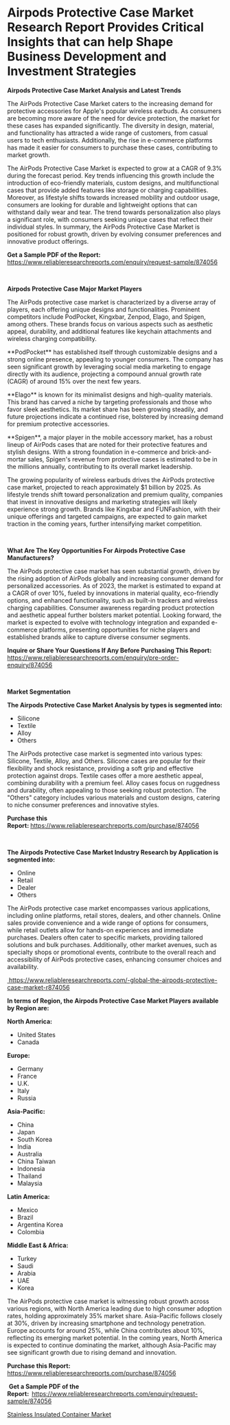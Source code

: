 <p><h1>Airpods Protective Case Market Research Report Provides Critical Insights that can help Shape Business Development and Investment Strategies</h1></p><p><strong>Airpods Protective Case Market Analysis and Latest Trends</strong></p>
<p><p>The AirPods Protective Case Market caters to the increasing demand for protective accessories for Apple's popular wireless earbuds. As consumers are becoming more aware of the need for device protection, the market for these cases has expanded significantly. The diversity in design, material, and functionality has attracted a wide range of customers, from casual users to tech enthusiasts. Additionally, the rise in e-commerce platforms has made it easier for consumers to purchase these cases, contributing to market growth.</p><p>The AirPods Protective Case Market is expected to grow at a CAGR of 9.3% during the forecast period. Key trends influencing this growth include the introduction of eco-friendly materials, custom designs, and multifunctional cases that provide added features like storage or charging capabilities. Moreover, as lifestyle shifts towards increased mobility and outdoor usage, consumers are looking for durable and lightweight options that can withstand daily wear and tear. The trend towards personalization also plays a significant role, with consumers seeking unique cases that reflect their individual styles. In summary, the AirPods Protective Case Market is positioned for robust growth, driven by evolving consumer preferences and innovative product offerings.</p></p>
<p><strong>Get a Sample PDF of the Report:&nbsp;</strong> <a href="https://www.reliableresearchreports.com/enquiry/request-sample/874056?utm_campaign=3086&utm_medium=2&utm_source=Github&utm_content=ia&utm_term=30032025&utm_id=airpods-protective-case">https://www.reliableresearchreports.com/enquiry/request-sample/874056</a></p>
<p>&nbsp;</p>
<p><strong>Airpods Protective Case Major Market Players</strong></p>
<p><p>The AirPods protective case market is characterized by a diverse array of players, each offering unique designs and functionalities. Prominent competitors include PodPocket, Kingxbar, Zenpod, Elago, and Spigen, among others. These brands focus on various aspects such as aesthetic appeal, durability, and additional features like keychain attachments and wireless charging compatibility.</p><p>**PodPocket** has established itself through customizable designs and a strong online presence, appealing to younger consumers. The company has seen significant growth by leveraging social media marketing to engage directly with its audience, projecting a compound annual growth rate (CAGR) of around 15% over the next few years.</p><p>**Elago** is known for its minimalist designs and high-quality materials. This brand has carved a niche by targeting professionals and those who favor sleek aesthetics. Its market share has been growing steadily, and future projections indicate a continued rise, bolstered by increasing demand for premium protective accessories.</p><p>**Spigen**, a major player in the mobile accessory market, has a robust lineup of AirPods cases that are noted for their protective features and stylish designs. With a strong foundation in e-commerce and brick-and-mortar sales, Spigen's revenue from protective cases is estimated to be in the millions annually, contributing to its overall market leadership.</p><p>The growing popularity of wireless earbuds drives the AirPods protective case market, projected to reach approximately $1 billion by 2025. As lifestyle trends shift toward personalization and premium quality, companies that invest in innovative designs and marketing strategies will likely experience strong growth. Brands like Kingxbar and FUNFashion, with their unique offerings and targeted campaigns, are expected to gain market traction in the coming years, further intensifying market competition.</p></p>
<p>&nbsp;</p>
<p><strong>What Are The Key Opportunities For Airpods Protective Case Manufacturers?</strong></p>
<p><p>The AirPods protective case market has seen substantial growth, driven by the rising adoption of AirPods globally and increasing consumer demand for personalized accessories. As of 2023, the market is estimated to expand at a CAGR of over 10%, fueled by innovations in material quality, eco-friendly options, and enhanced functionality, such as built-in trackers and wireless charging capabilities. Consumer awareness regarding product protection and aesthetic appeal further bolsters market potential. Looking forward, the market is expected to evolve with technology integration and expanded e-commerce platforms, presenting opportunities for niche players and established brands alike to capture diverse consumer segments.</p></p>
<p><strong>Inquire or Share Your Questions If Any Before Purchasing This Report:</strong> <a href="https://www.reliableresearchreports.com/enquiry/pre-order-enquiry/874056?utm_campaign=3086&utm_medium=2&utm_source=Github&utm_content=ia&utm_term=30032025&utm_id=airpods-protective-case">https://www.reliableresearchreports.com/enquiry/pre-order-enquiry/874056</a></p>
<p>&nbsp;</p>
<p><strong>Market Segmentation</strong></p>
<p><strong>The Airpods Protective Case Market Analysis by types is segmented into:</strong></p>
<p><ul><li>Silicone</li><li>Textile</li><li>Alloy</li><li>Others</li></ul></p>
<p><p>The AirPods protective case market is segmented into various types: Silicone, Textile, Alloy, and Others. Silicone cases are popular for their flexibility and shock resistance, providing a soft grip and effective protection against drops. Textile cases offer a more aesthetic appeal, combining durability with a premium feel. Alloy cases focus on ruggedness and durability, often appealing to those seeking robust protection. The "Others" category includes various materials and custom designs, catering to niche consumer preferences and innovative styles.</p></p>
<p><strong>Purchase this Report:&nbsp;</strong><a href="https://www.reliableresearchreports.com/purchase/874056?utm_campaign=3086&utm_medium=2&utm_source=Github&utm_content=ia&utm_term=30032025&utm_id=airpods-protective-case">https://www.reliableresearchreports.com/purchase/874056</a></p>
<p>&nbsp;</p>
<p><strong>The Airpods Protective Case Market Industry Research by Application is segmented into:</strong></p>
<p><ul><li>Online</li><li>Retail</li><li>Dealer</li><li>Others</li></ul></p>
<p><p>The AirPods protective case market encompasses various applications, including online platforms, retail stores, dealers, and other channels. Online sales provide convenience and a wide range of options for consumers, while retail outlets allow for hands-on experiences and immediate purchases. Dealers often cater to specific markets, providing tailored solutions and bulk purchases. Additionally, other market avenues, such as specialty shops or promotional events, contribute to the overall reach and accessibility of AirPods protective cases, enhancing consumer choices and availability.</p></p>
<p><a href="https://www.reliableresearchreports.com/-global-the-airpods-protective-case-market-r874056?utm_campaign=3086&utm_medium=2&utm_source=Github&utm_content=ia&utm_term=30032025&utm_id=airpods-protective-case">&nbsp;https://www.reliableresearchreports.com/-global-the-airpods-protective-case-market-r874056</a></p>
<p><strong>In terms of Region, the Airpods Protective Case Market Players available by Region are:</strong></p>
<p>
    <p> <strong> North America: </strong>
        <ul>
            <li>United States</li>
            <li>Canada</li>
        </ul>
        </p> 
    <p> <strong> Europe: </strong>
        <ul>
            <li>Germany</li>
            <li>France</li>
            <li>U.K.</li>
            <li>Italy</li>
            <li>Russia</li>
        </ul>
        </p> 
    <p> <strong> Asia-Pacific: </strong>
        <ul>
            <li>China</li>
            <li>Japan</li>
            <li>South Korea</li>
            <li>India</li>
            <li>Australia</li>
            <li>China Taiwan</li>
            <li>Indonesia</li>
            <li>Thailand</li>
            <li>Malaysia</li>
        </ul>
        </p> 
    <p> <strong> Latin America: </strong>
        <ul>
            <li>Mexico</li>
            <li>Brazil</li>
            <li>Argentina Korea</li>
            <li>Colombia</li>
        </ul>
        </p> 
    <p> <strong> Middle East & Africa: </strong>
        <ul>
            <li>Turkey</li>
            <li>Saudi</li>
            <li>Arabia</li>
            <li>UAE</li>
            <li>Korea</li>
        </ul>
    </p>
    </p>
<p><p>The AirPods protective case market is witnessing robust growth across various regions, with North America leading due to high consumer adoption rates, holding approximately 35% market share. Asia-Pacific follows closely at 30%, driven by increasing smartphone and technology penetration. Europe accounts for around 25%, while China contributes about 10%, reflecting its emerging market potential. In the coming years, North America is expected to continue dominating the market, although Asia-Pacific may see significant growth due to rising demand and innovation.</p></p>
<p><strong>Purchase this Report: </strong><a href="https://www.reliableresearchreports.com/purchase/874056?utm_campaign=3086&utm_medium=2&utm_source=Github&utm_content=ia&utm_term=30032025&utm_id=airpods-protective-case">https://www.reliableresearchreports.com/purchase/874056</a></p>
<p>&nbsp;<strong>Get a Sample PDF of the Report:&nbsp;&nbsp;</strong><a href="https://www.reliableresearchreports.com/enquiry/request-sample/874056?utm_campaign=3086&utm_medium=2&utm_source=Github&utm_content=ia&utm_term=30032025&utm_id=airpods-protective-case">https://www.reliableresearchreports.com/enquiry/request-sample/874056</a></p>
<p><strong></strong></p>
<p><p><a href="https://github.com/jhamygunler/Market-Research-Report-List-1/blob/main/stainless-insulated-container-market.md?utm_campaign=3086&utm_medium=2&utm_source=Github&utm_content=ia&utm_term=30032025&utm_id=airpods-protective-case">Stainless Insulated Container Market</a></p></p>